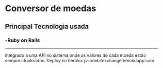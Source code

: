 # Conversor de moedas

## Principal Tecnologia usada
### -Ruby on Rails


--------------------------------------------------------------------------------------

integrado a uma API no sistema onde os valores de cada moeda estão sempre atualizados.
Deploy no heroku: jv-onebitexchange.herokuapp.com
